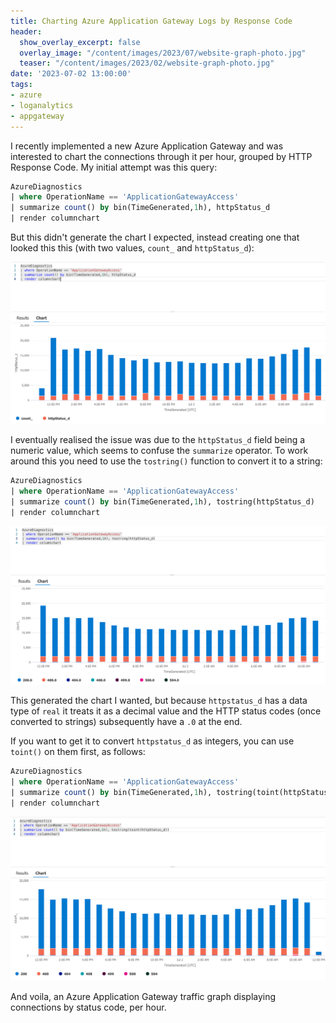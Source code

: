 ```yaml
---
title: Charting Azure Application Gateway Logs by Response Code
header:
  show_overlay_excerpt: false
  overlay_image: "/content/images/2023/07/website-graph-photo.jpg"
  teaser: "/content/images/2023/02/website-graph-photo.jpg"
date: '2023-07-02 13:00:00'
tags:
- azure
- loganalytics
- appgateway
---
```


I recently implemented a new Azure Application Gateway and was interested to chart the connections through it per hour, grouped by HTTP Response Code. 
My initial attempt was this query:

```sql
AzureDiagnostics
| where OperationName == 'ApplicationGatewayAccess'
| summarize count() by bin(TimeGenerated,1h), httpStatus_d
| render columnchart
```

But this didn't generate the chart I expected, instead creating one that looked this this (with two values, `count_` and `httpStatus_d`):

![log analytics azure app gateway chart grouped by http status not working](/content/images/2023/07/loganalytics-httpstatus1.png)

I eventually realised the issue was due to the `httpStatus_d` field being a numeric value, which seems to confuse the `summarize` operator. To work around this you need to use the `tostring()` function to convert it to a string:

```sql
AzureDiagnostics
| where OperationName == 'ApplicationGatewayAccess'
| summarize count() by bin(TimeGenerated,1h), tostring(httpStatus_d)
| render columnchart
```

![log analytics azure app gateway chart grouped by http status working but displaying decimals](/content/images/2023/07/loganalytics-httpstatus2.png)

This generated the chart I wanted, but because `httpstatus_d` has a data type of `real` it treats it as a decimal value and the HTTP status codes (once converted to strings) subsequently have a `.0` at the end. 

If you want to get it to convert `httpstatus_d` as integers, you can use `toint()` on them first, as follows:

```sql
AzureDiagnostics
| where OperationName == 'ApplicationGatewayAccess'
| summarize count() by bin(TimeGenerated,1h), tostring(toint(httpStatus_d))
| render columnchart
```

![log analytics azure app gateway chart grouped by http status working with corrected integer values](/content/images/2023/07/loganalytics-httpstatus3.png)

And voila, an Azure Application Gateway traffic graph displaying connections by status code, per hour.